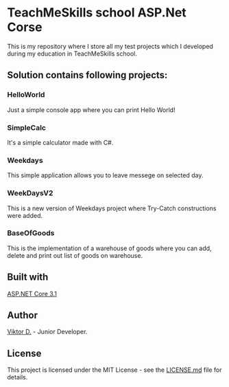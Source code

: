 # TeachMeSkills school ASP.Net Corse
This is my repository where I store all my test projects which I developed during my education in TeachMeSkills school.
## Solution contains following projects:
### HelloWorld
Just a simple console app where you can print Hello World!
### SimpleCalc
It's a simple calculator made with C#.
### Weekdays
This simple application allows you to leave messege on selected day.
### WeekDaysV2
This is a new version of Weekdays project where Try-Catch constructions were added.
### BaseOfGoods
This is the implementation of a warehouse of goods where you can add, delete and print out list of goods on warehouse.
## Built with
[ASP.NET Core 3.1](https://docs.microsoft.com/en-us/aspnet/core/?view=aspnetcore-3.1)
## Author
[Viktor D.](https://admiring-northcutt-353fff.netlify.app) - Junior Developer.
## License
This project is licensed under the MIT License - see the [LICENSE.md](https://github.com/llmurd0kll/TMS-DotNET-Cours/blob/master/cv.md) file for details.